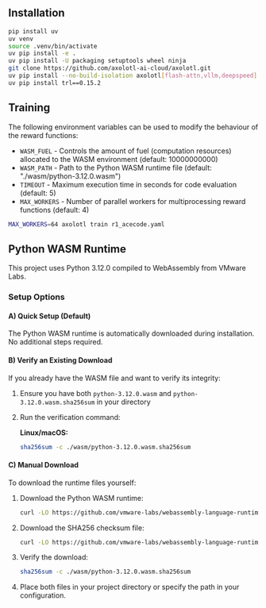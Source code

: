 ## Installation

```bash
pip install uv
uv venv
source .venv/bin/activate
uv pip install -e .
uv pip install -U packaging setuptools wheel ninja
git clone https://github.com/axolotl-ai-cloud/axolotl.git
uv pip install --no-build-isolation axolotl[flash-attn,vllm,deepspeed]
uv pip install trl==0.15.2
```

## Training

The following environment variables can be used to modify the behaviour of the reward functions:
- `WASM_FUEL` - Controls the amount of fuel (computation resources) allocated to the WASM environment (default: 10000000000)
- `WASM_PATH` - Path to the Python WASM runtime file (default: "./wasm/python-3.12.0.wasm")
- `TIMEOUT` - Maximum execution time in seconds for code evaluation (default: 5)
- `MAX_WORKERS` - Number of parallel workers for multiprocessing reward functions (default: 4)

```bash
MAX_WORKERS=64 axolotl train r1_acecode.yaml
```

## Python WASM Runtime

This project uses Python 3.12.0 compiled to WebAssembly from VMware Labs.

### Setup Options

#### A) Quick Setup (Default)
The Python WASM runtime is automatically downloaded during installation. No additional steps required.

#### B) Verify an Existing Download
If you already have the WASM file and want to verify its integrity:

1. Ensure you have both `python-3.12.0.wasm` and `python-3.12.0.wasm.sha256sum` in your directory
2. Run the verification command:

   **Linux/macOS:**
   ```bash
   sha256sum -c ./wasm/python-3.12.0.wasm.sha256sum
   ```

#### C) Manual Download
To download the runtime files yourself:

1. Download the Python WASM runtime:
   ```bash
   curl -LO https://github.com/vmware-labs/webassembly-language-runtimes/releases/download/python%2F3.12.0%2B20231211-040d5a6/python-3.12.0.wasm -o ./wasm/python-3.12.0.wasm
   ```

2. Download the SHA256 checksum file:
   ```bash
   curl -LO https://github.com/vmware-labs/webassembly-language-runtimes/releases/download/python%2F3.12.0%2B20231211-040d5a6/python-3.12.0.wasm.sha256sum -o ./wasm/python-3.12.0.wasm.sha256sum
   ```

3. Verify the download:
   ```bash
   sha256sum -c ./wasm/python-3.12.0.wasm.sha256sum
   ```

4. Place both files in your project directory or specify the path in your configuration.